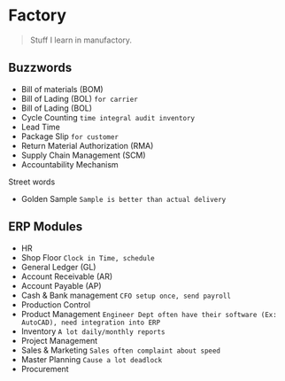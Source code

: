 # Factory
> Stuff I learn in manufactory.


## Buzzwords
- Bill of materials (BOM)
- Bill of Lading (BOL) `for carrier`
- Bill of Lading (BOL)
- Cycle Counting `time integral audit inventory`
- Lead Time
- Package Slip `for customer`
- Return Material Authorization (RMA)
- Supply Chain Management (SCM)
- Accountability Mechanism

Street words
- Golden Sample `Sample is better than actual delivery`

## ERP Modules
- HR
- Shop Floor `Clock in Time, schedule`
- General Ledger (GL)
- Account Receivable (AR)
- Account Payable (AP)
- Cash & Bank management `CFO setup once, send payroll`
- Production Control
- Product Management `Engineer Dept often have their software (Ex: AutoCAD), need integration into ERP`
- Inventory `A lot daily/monthly reports`
- Project Management
- Sales & Marketing `Sales often complaint about speed`
- Master Planning `Cause a lot deadlock`
- Procurement